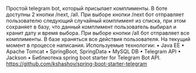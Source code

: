 Простой telegram bot, который присылает комплименты. В боте доступны 2 кнопки /next, /all.
При выборе кнопки /next бот отправляет пользователю следующий случайный комплимент из списка, при этом сохраняет в базу, что данный комплимент пользователь выбирал и хранит дату и время выбора.
При выборе кнопки /all бот отправляет все комплименты.
В базе храняться все действия пользователя.
На текущий момент в процессе написания.
Используемые технологии:
•	Java EE
•	Apache Tomcat
•	SpringBoot, SpringData
•	MySQL DB
•	Telegram API
•	Jackson
• Библиотека spring boot starter for Telegram Bot API. https://github.com/kshashov/spring-boot-starter-telegram
